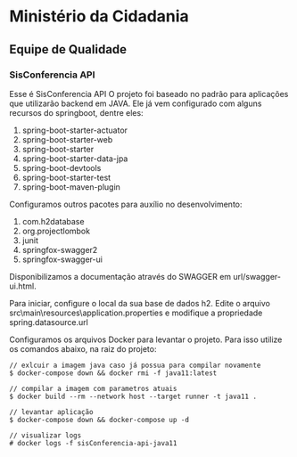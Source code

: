 ﻿# Ministério da Cidadania
## Equipe de Qualidade
### SisConferencia API

Esse é SisConferencia API
O projeto foi baseado no padrão para aplicações que utilizarão backend em JAVA. Ele já vem configurado com alguns recursos do springboot, dentre eles:

1. spring-boot-starter-actuator
2. spring-boot-starter-web
3. spring-boot-starter
4. spring-boot-starter-data-jpa
5. spring-boot-devtools
6. spring-boot-starter-test
7. spring-boot-maven-plugin

Configuramos outros pacotes para auxílio no desenvolvimento:

1. com.h2database
2. org.projectlombok
3. junit
4. springfox-swagger2
5. springfox-swagger-ui

Disponibilizamos a documentação através do SWAGGER em url/swagger-ui.html.

Para iniciar, configure o local da sua base de dados h2. 
Edite o arquivo src\main\resources\application.properties e modifique a propriedade spring.datasource.url

Configuramos os arquivos Docker para levantar o projeto. 
Para isso utilize os comandos abaixo, na raiz do projeto:
```
// exlcuir a imagem java caso já possua para compilar novamente
$ docker-compose down && docker rmi -f java11:latest

// compilar a imagem com parametros atuais
$ docker build --rm --network host --target runner -t java11 .

// levantar aplicação
$ docker-compose down && docker-compose up -d

// visualizar logs
# docker logs -f sisConferencia-api-java11
```
